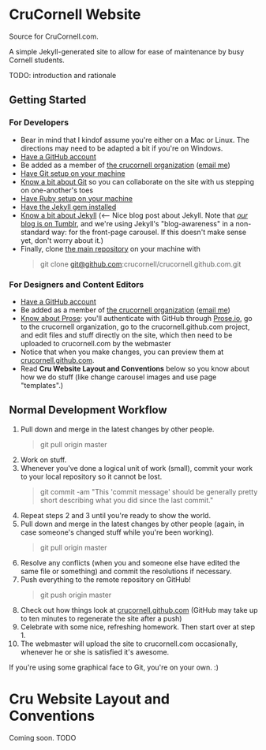 # CruCornell Website

Source for CruCornell.com.

A simple Jekyll-generated site to allow for ease of maintenance by busy Cornell students.

TODO: introduction and rationale

## Getting Started

### For Developers

* Bear in mind that I kindof assume you're either on a Mac or Linux. The directions may need to be adapted a bit if you're on Windows.
* [Have a GitHub account](https://github.com/signup/free)
* Be added as a member of [the crucornell organization](https://github.com/crucornell) ([email me](mailto:webmaster@crucornell.com))
* [Have Git setup on your machine](https://help.github.com/articles/set-up-git)
* [Know a bit about Git](https://github.com/blog/120-new-to-git/) so you can collaborate on the site with us stepping on one-another's toes
* [Have Ruby setup on your machine](http://www.ruby-lang.org/en/downloads/)
* [Have the Jekyll gem installed](https://github.com/mojombo/jekyll/wiki/install)
* [Know a bit about Jekyll](http://klepas.org/jekyll-a-static-site-generator/) (<-- Nice blog post about Jekyll. Note that [_our_ blog is on Tumblr](http://crucornell.tumblr.com), and we're using Jekyll's "blog-awareness" in a non-standard way: for the front-page carousel. If this doesn't make sense yet, don't worry about it.)
* Finally, clone [the main repository](https://github.com/crucornell/crucornell.github.com) on your machine with
  > git clone git@github.com:crucornell/crucornell.github.com.git

### For Designers and Content Editors

* [Have a GitHub account](https://github.com/signup/free)
* Be added as a member of [the crucornell organization](https://github.com/crucornell) ([email me](mailto:webmaster@crucornell.com))
* [Know about Prose](http://developmentseed.org/blog/2012/june/25/prose-a-content-editor-for-github/): you'll authenticate with GitHub through [Prose.io](http://prose.io]), go to the crucornell organization, go to the crucornell.github.com project, and edit files and stuff directly on the site, which then need to be uploaded to crucornell.com by the webmaster
* Notice that when you make changes, you can preview them at [crucornell.github.com](http://crucornell.github.com).
* Read **Cru Website Layout and Conventions** below so you know about how we do stuff (like change carousel images and use page "templates".)

## Normal Development Workflow

1. Pull down and merge in the latest changes by other people.
   > git pull origin master
2. Work on stuff.
3. Whenever you've done a logical unit of work (small), commit your work to your local repository so it cannot be lost.
   > git commit -am "This 'commit message' should be generally pretty short describing what you did since the last commit."
4. Repeat steps 2 and 3 until you're ready to show the world.
5. Pull down and merge in the latest changes by other people (again, in case someone's changed stuff while you're been working).
   > git pull origin master
6. Resolve any conflicts (when you and someone else have edited the same file or something) and commit the resolutions if necessary.
7. Push everything to the remote repository on GitHub!
   > git push origin master
8. Check out how things look at [crucornell.github.com](http://crucornell.github.com) (GitHub may take up to ten minutes to regenerate the site after a push) 
9. Celebrate with some nice, refreshing homework. Then start over at step 1.
10. The webmaster will upload the site to crucornell.com occasionally, whenever he or she is satisfied it's awesome.


If you're using some graphical face to Git, you're on your own. :)

# Cru Website Layout and Conventions

Coming soon. TODO